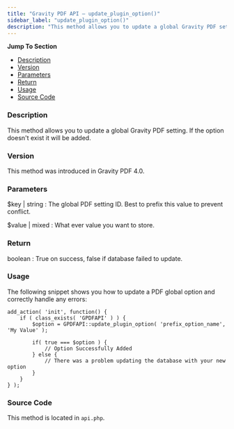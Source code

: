 ```yaml
---
title: "Gravity PDF API – update_plugin_option()"
sidebar_label: "update_plugin_option()"
description: "This method allows you to update a global Gravity PDF setting. If the option doesn't exist it will be added. "
---
```


**Jump To Section**

* [Description](#description)
* [Version](#version)
* [Parameters](#parameters)
* [Return](#return)
* [Usage](#usage)
* [Source Code](#source-code)

### Description 

This method allows you to update a global Gravity PDF setting. If the option doesn't exist it will be added. 

### Version 

This method was introduced in Gravity PDF 4.0.

### Parameters 

$key | string
:    The global PDF setting ID. Best to prefix this value to prevent conflict.

$value | mixed
:    What ever value you want to store.

### Return 

boolean
:    True on success, false if database failed to update.

### Usage 

The following snippet shows you how to update a PDF global option and correctly handle any errors:

```.language-php
add_action( 'init', function() {
	if ( class_exists( 'GPDFAPI' ) ) {
		$option = GPDFAPI::update_plugin_option( 'prefix_option_name', 'My Value' );

		if( true === $option ) {
			// Option Successfully Added
		} else {
			// There was a problem updating the database with your new option
		}
	}
} );

```

### Source Code 

This method is located in `api.php`.